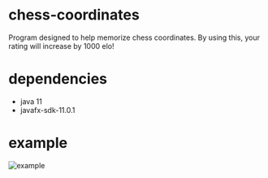 # chess-coordinates
Program designed to help memorize chess coordinates. By using this, your rating will increase by 1000 elo!

# dependencies
* java 11
* javafx-sdk-11.0.1 

# example
![example](https://raw.githubusercontent.com/rayz/chess-coordinates/master/example.png)
